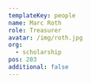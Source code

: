 ```yaml
---
templateKey: people
name: Marc Roth
role: Treasurer
avatar: /img/roth.jpg
org:
  - scholarship
pos: 203
additional: false
---
```


